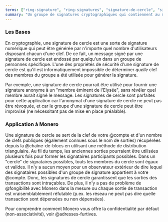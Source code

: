 ```yaml
---
terms: ["ring-signature", "ring-signatures", "signature-de-cercle", "signatures-de-cercle"]
summary: "Un groupe de signatures cryptographiques qui contiennent au moins un participant réel, mais aucun moyen de déterminer laquelle est la vraie car elles paraissent toutes valides"
---
```


### Les Bases

En cryptographie, une signature de cercle est une sorte de signature numérique qui peut être générée par n'importe quel nombre d'utilisateurs disposant chacun d'une clef. De ce fait, un message signé par une signature de cercle est endossé par quelqu'un dans un groupe de personnes spécifique. L'une des propriétés de sécurité d'une signature de cercle est qu'il est informatiquement impossible de déterminer *quelle* clef des membres du groupe a été utilisée pour générer la signature.

Par exemple, une signature de cercle pourrait être utilisé pour fournir une signature anonyme à un "membre éminent de l'Elysée", sans révéler quel membre aurait signé le message. Les signatures de cercle sont parfaites pour cette application car l'anonymat d'une signature de cercle ne peut pas être révoquée, et car le groupe d'une signature de cercle peut être improvisé (ne nécessitant pas de mise en place préalable).

### Application à Monero

Une signature de cercle se sert de la clef de votre @compte et d'un nombre de clefs publiques (également connues sous le nom de sorties) récupérées depuis la @chaîne-de-blocs en utilisant une méthode de distribution triangulaire. Au fil du temps, les anciennes sorties pourraient être utilisées plusieurs fois pour former les signataires participants possibles. Dans un "cercle" de signataires possibles, touts les membres du cercle sont égaux et valides. Il n'y a aucun moyen pour un observateur extérieur de dire lequel des signataires possibles d'un groupe de signature appartient à votre @compte. Donc, les signatures de cercle garantissent que les sorties des transactions sont intraçables. De plus, il n'y a pas de problème de @fongibilité avec Monero dans la mesure ou chaque sortie de transaction est vraisemblablement réfutable (p.ex. les réseau ne peut pas dire quelle transaction sont dépensées ou non dépensées).

Pour comprendre comment Monero vous offre la confidentialité par défaut (non-associativité), voir @adresses-furtives.
